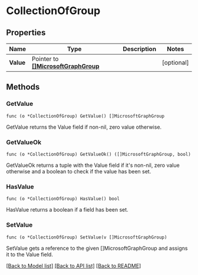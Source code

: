 # CollectionOfGroup

## Properties

Name | Type | Description | Notes
------------ | ------------- | ------------- | -------------
**Value** | Pointer to [**[]MicrosoftGraphGroup**](microsoft.graph.group.md) |  | [optional] 

## Methods

### GetValue

`func (o *CollectionOfGroup) GetValue() []MicrosoftGraphGroup`

GetValue returns the Value field if non-nil, zero value otherwise.

### GetValueOk

`func (o *CollectionOfGroup) GetValueOk() ([]MicrosoftGraphGroup, bool)`

GetValueOk returns a tuple with the Value field if it's non-nil, zero value otherwise
and a boolean to check if the value has been set.

### HasValue

`func (o *CollectionOfGroup) HasValue() bool`

HasValue returns a boolean if a field has been set.

### SetValue

`func (o *CollectionOfGroup) SetValue(v []MicrosoftGraphGroup)`

SetValue gets a reference to the given []MicrosoftGraphGroup and assigns it to the Value field.


[[Back to Model list]](../README.md#documentation-for-models) [[Back to API list]](../README.md#documentation-for-api-endpoints) [[Back to README]](../README.md)


